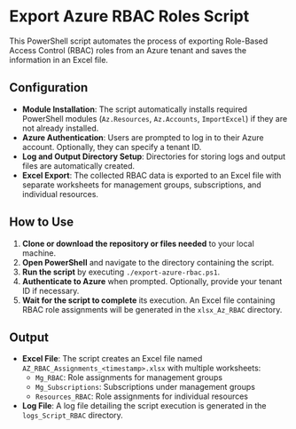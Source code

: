 Export Azure RBAC Roles Script
==============================

This PowerShell script automates the process of exporting Role-Based Access Control (RBAC) roles from an Azure tenant and saves the information in an Excel file.

Configuration
-------------

-   **Module Installation**: The script automatically installs required PowerShell modules (`Az.Resources`, `Az.Accounts`, `ImportExcel`) if they are not already installed.
-   **Azure Authentication**: Users are prompted to log in to their Azure account. Optionally, they can specify a tenant ID.
-   **Log and Output Directory Setup**: Directories for storing logs and output files are automatically created.
-   **Excel Export**: The collected RBAC data is exported to an Excel file with separate worksheets for management groups, subscriptions, and individual resources.

How to Use
----------

1.  **Clone or download the repository or files needed** to your local machine.
2.  **Open PowerShell** and navigate to the directory containing the script.
3.  **Run the script** by executing `./export-azure-rbac.ps1`.
4.  **Authenticate to Azure** when prompted. Optionally, provide your tenant ID if necessary.
5.  **Wait for the script to complete** its execution. An Excel file containing RBAC role assignments will be generated in the `xlsx_Az_RBAC` directory.

Output
------

-   **Excel File**: The script creates an Excel file named `AZ_RBAC_Assignments_<timestamp>.xlsx` with multiple worksheets:
    -   `Mg_RBAC`: Role assignments for management groups
    -   `Mg_Subscriptions`: Subscriptions under management groups
    -   `Resources_RBAC`: Role assignments for individual resources
-   **Log File**: A log file detailing the script execution is generated in the `logs_Script_RBAC` directory.

 
